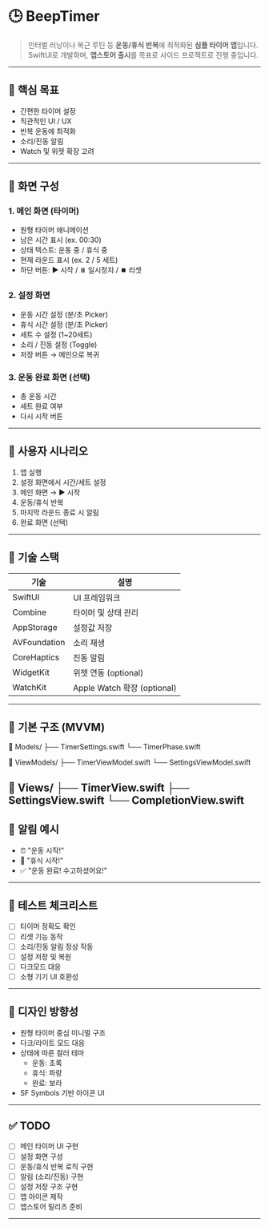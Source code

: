 # 🕒 BeepTimer

> 인터벌 러닝이나 복근 루틴 등 **운동/휴식 반복**에 최적화된 **심플 타이머 앱**입니다.  
> SwiftUI로 개발하며, **앱스토어 출시**를 목표로 사이드 프로젝트로 진행 중입니다.

---

## 🎯 핵심 목표

- 간편한 타이머 설정
- 직관적인 UI / UX
- 반복 운동에 최적화
- 소리/진동 알림
- Watch 및 위젯 확장 고려

---

## 📱 화면 구성

### 1. 메인 화면 (타이머)
- 원형 타이머 애니메이션
- 남은 시간 표시 (ex. 00:30)
- 상태 텍스트: 운동 중 / 휴식 중
- 현재 라운드 표시 (ex. 2 / 5 세트)
- 하단 버튼: ▶️ 시작 / ⏸️ 일시정지 / ⏹️ 리셋

### 2. 설정 화면
- 운동 시간 설정 (분/초 Picker)
- 휴식 시간 설정 (분/초 Picker)
- 세트 수 설정 (1~20세트)
- 소리 / 진동 설정 (Toggle)
- 저장 버튼 → 메인으로 복귀

### 3. 운동 완료 화면 (선택)
- 총 운동 시간
- 세트 완료 여부
- 다시 시작 버튼

---

## 🧠 사용자 시나리오

1. 앱 실행
2. 설정 화면에서 시간/세트 설정
3. 메인 화면 → ▶️ 시작
4. 운동/휴식 반복
5. 마지막 라운드 종료 시 알림
6. 완료 화면 (선택)

---

## 🔧 기술 스택

| 기술        | 설명                         |
|-------------|------------------------------|
| SwiftUI     | UI 프레임워크                |
| Combine     | 타이머 및 상태 관리          |
| AppStorage  | 설정값 저장                  |
| AVFoundation| 소리 재생                    |
| CoreHaptics | 진동 알림                    |
| WidgetKit   | 위젯 연동 (optional)         |
| WatchKit    | Apple Watch 확장 (optional)  |

---

## 🧱 기본 구조 (MVVM)

📁 Models/
├── TimerSettings.swift
└── TimerPhase.swift

📁 ViewModels/
├── TimerViewModel.swift
└── SettingsViewModel.swift

📁 Views/
├── TimerView.swift
├── SettingsView.swift
└── CompletionView.swift
---

## 🔔 알림 예시

- ⏰ "운동 시작!"
- 🔕 "휴식 시작!"
- ✅ "운동 완료! 수고하셨어요!"

---

## 🧪 테스트 체크리스트

- [ ] 타이머 정확도 확인
- [ ] 리셋 기능 동작
- [ ] 소리/진동 알림 정상 작동
- [ ] 설정 저장 및 복원
- [ ] 다크모드 대응
- [ ] 소형 기기 UI 호환성

---

## 🎨 디자인 방향성

- 원형 타이머 중심 미니멀 구조
- 다크/라이트 모드 대응
- 상태에 따른 컬러 테마
    - 운동: 초록
    - 휴식: 파랑
    - 완료: 보라
- SF Symbols 기반 아이콘 UI

---

## ✅ TODO

- [ ] 메인 타이머 UI 구현
- [ ] 설정 화면 구성
- [ ] 운동/휴식 반복 로직 구현
- [ ] 알림 (소리/진동) 구현
- [ ] 설정 저장 구조 구현
- [ ] 앱 아이콘 제작
- [ ] 앱스토어 릴리즈 준비

---
